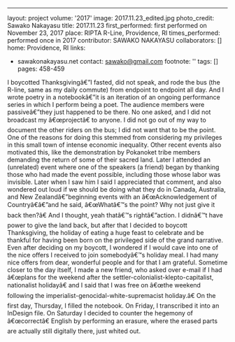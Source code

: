 ---
layout: project
volume: '2017'
image: 2017.11.23_edited.jpg
photo_credit: Sawako Nakayasu
title: 2017.11.23
first_performed: first performed on November 23, 2017
place: RIPTA R-Line, Providence, RI
times_performed: performed once in 2017
contributor: SAWAKO NAKAYASU
collaborators: []
home: Providence, RI
links:
- sawakonakayasu.net
contact: sawako@gmail.com
footnote: ''
tags: []
pages: 458-459



I boycotted Thanksgivingâ€”I fasted, did not speak, and rode the bus (the R-line, same as my daily commute) from endpoint to endpoint all day. And I wrote poetry in a notebookâ€”it is an iteration of an ongoing performance series in which I perform being a poet. The audience members were passiveâ€”they just happened to be there. No one asked, and I did not broadcast my â€œprojectâ€ to anyone. I did not go out of my way to document the other riders on the bus; I did not want that to be the point. One of the reasons for doing this stemmed from considering my privileges in this small town of intense economic inequality. Other recent events also motivated this, like the demonstration by Pokanoket tribe members demanding the return of some of their sacred land. Later I attended an (unrelated) event where one of the speakers (a friend) began by thanking those who had made the event possible, including those whose labor was invisible. Later when I saw him I said I appreciated that comment, and also wondered out loud if we should be doing what they do in Canada, Australia, and New Zealandâ€”beginning events with an â€œAcknowledgement of Countryâ€â€”and he said, â€œWhatâ€™s the point? Why not just give it back then?â€ And I thought, yeah thatâ€™s rightâ€”action. I didnâ€™t have power to give the land back, but after that I decided to boycott Thanksgiving, the holiday of eating a huge feast to celebrate and be thankful for having been born on the privileged side of the grand narrative. Even after deciding on my boycott, I wondered if I would cave into one of the nice offers I received to join somebodyâ€™s holiday meal. I had many nice offers from dear, wonderful people and for that I am grateful. Sometime closer to the day itself, I made a new friend, who asked over e-mail if I had â€œplans for the weekend after the settler-colonialist-klepto-capitalist, nationalist holidayâ€ and I said that I was free on â€œthe weekend following the imperialist-genocidal-white-supremacist holiday.â€ On the first day, Thursday, I filled the notebook. On Friday, I transcribed it into an InDesign file. On Saturday I decided to counter the hegemony of â€œcorrectâ€ English by performing an erasure, where the erased parts are actually still digitally there, just whited out.
